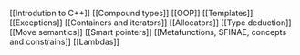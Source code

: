 [[Introdution to C++]]
[[Compound types]]
[[OOP]]
[[Templates]]
[[Exceptions]]
[[Containers and iterators]]
[[Allocators]]
[[Type deduction]]
[[Move semantics]]
[[Smart pointers]]
[[Metafunctions, SFINAE, concepts and constrains]]
[[Lambdas]]